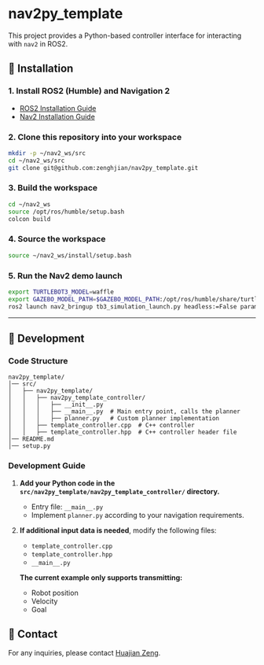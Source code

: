 # nav2py_template

This project provides a Python-based controller interface for interacting with `nav2` in ROS2.

## 📌 Installation

### **1. Install ROS2 (Humble) and Navigation 2**
- [ROS2 Installation Guide](https://docs.ros.org/en/humble/Installation/Ubuntu-Install-Debs.html)
- [Nav2 Installation Guide](https://docs.nav2.org/getting_started/index.html)

### **2. Clone this repository into your workspace**
```bash
mkdir -p ~/nav2_ws/src
cd ~/nav2_ws/src
git clone git@github.com:zenghjian/nav2py_template.git
```

### **3. Build the workspace**
```bash
cd ~/nav2_ws
source /opt/ros/humble/setup.bash
colcon build
```

### **4. Source the workspace**
```bash
source ~/nav2_ws/install/setup.bash
```

### **5. Run the Nav2 demo launch**
```bash
export TURTLEBOT3_MODEL=waffle
export GAZEBO_MODEL_PATH=$GAZEBO_MODEL_PATH:/opt/ros/humble/share/turtlebot3_gazebo/models
ros2 launch nav2_bringup tb3_simulation_launch.py headless:=False params_file:=$(pwd)/src/nav2py_template/my_nav2_params.yaml
```

---

## 🔧 Development

### **Code Structure**
```
nav2py_template/
│── src/
│   ├── nav2py_template/
│   │   ├── nav2py_template_controller/
│   │   │   ├── __init__.py
│   │   │   ├── __main__.py  # Main entry point, calls the planner
│   │   │   ├── planner.py   # Custom planner implementation
│   │   ├── template_controller.cpp  # C++ controller
│   │   ├── template_controller.hpp  # C++ controller header file
│── README.md
│── setup.py
```

### **Development Guide**
1. **Add your Python code in the `src/nav2py_template/nav2py_template_controller/` directory.**
   - Entry file: `__main__.py`
   - Implement `planner.py` according to your navigation requirements.

2. **If additional input data is needed**, modify the following files:
   - `template_controller.cpp`
   - `template_controller.hpp`
   - `__main__.py`

   **The current example only supports transmitting:**
   - Robot position
   - Velocity
   - Goal


## 📧 Contact
For any inquiries, please contact [Huajian Zeng](mailto:zenghuajian97@gmail.com).